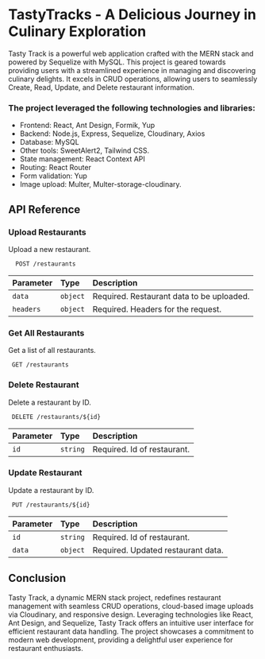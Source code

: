 
# TastyTracks - A Delicious Journey in Culinary Exploration

Tasty Track is a powerful web application crafted with the MERN stack and powered by Sequelize with MySQL. This project is geared towards providing users with a streamlined experience in managing and discovering culinary delights. It excels in CRUD operations, allowing users to seamlessly Create, Read, Update, and Delete restaurant information.



### The project leveraged the following technologies and libraries:

- Frontend: React, Ant Design, Formik, Yup
- Backend: Node.js, Express, Sequelize, Cloudinary, Axios
- Database: MySQL
- Other tools: SweetAlert2, Tailwind CSS.
- State management: React Context API
- Routing: React Router
- Form validation: Yup
- Image upload: Multer, Multer-storage-cloudinary.
## API Reference

###  Upload Restaurants

Upload a new restaurant.

```http
  POST /restaurants
```

| Parameter | Type     | Description                |
| :-------- | :------- | :------------------------- |
| `data` | `object` | Required. Restaurant data to be uploaded. |
| `headers` | `object` |Required. Headers for the request. |

### Get All Restaurants

Get a list of all restaurants.

```http
 GET /restaurants
```

### Delete Restaurant

Delete a restaurant by ID.

```http
 DELETE /restaurants/${id}
```
| Parameter | Type     | Description                |
| :-------- | :------- | :------------------------- |
| `id` | `string` | Required. Id of restaurant. |

### Update Restaurant

Update a restaurant by ID.

```http
 PUT /restaurants/${id}
```
| Parameter | Type     | Description                |
| :-------- | :------- | :------------------------- |
| `id` | `string` | 	Required. Id of restaurant. |
| `data` | `object` | Required. Updated restaurant data. |


## Conclusion


Tasty Track, a dynamic MERN stack project, redefines restaurant management with seamless CRUD operations, cloud-based image uploads via Cloudinary, and responsive design. Leveraging technologies like React, Ant Design, and Sequelize, Tasty Track offers an intuitive user interface for efficient restaurant data handling. The project showcases a commitment to modern web development, providing a delightful user experience for restaurant enthusiasts.

